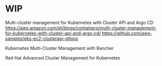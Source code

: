 
# WIP

Multi-cluster management for Kubernetes with Cluster API and Argo CD
    https://aws.amazon.com/pt/blogs/containers/multi-cluster-management-for-kubernetes-with-cluster-api-and-argo-cd/
    https://github.com/aws-samples/eks-ec2-clusterapi-gitops


Kubernetes Multi-Cluster Management with Rancher 

Red Hat Advanced Cluster Management for Kubernetes